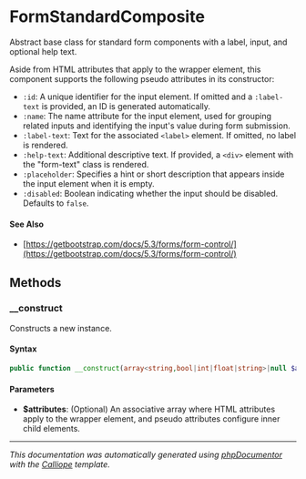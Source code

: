 # FormStandardComposite

Abstract base class for standard form components with a label, input, and
optional help text.

Aside from HTML attributes that apply to the wrapper element, this component
supports the following pseudo attributes in its constructor:

- `:id`: A unique identifier for the input element. If omitted and a
  `:label-text` is provided, an ID is generated automatically.
- `:name`: The name attribute for the input element, used for grouping
  related inputs and identifying the input's value during form submission.
- `:label-text`: Text for the associated `<label>` element. If omitted, no
  label is rendered.
- `:help-text`: Additional descriptive text. If provided, a `<div>` element
  with the "form-text" class is rendered.
- `:placeholder`: Specifies a hint or short description that appears inside
  the input element when it is empty.
- `:disabled`: Boolean indicating whether the input should be disabled.
  Defaults to `false`.

#### See Also

- [https://getbootstrap.com/docs/5.3/forms/form-control/](https://getbootstrap.com/docs/5.3/forms/form-control/)

## Methods

### __construct

Constructs a new instance.

#### Syntax

```php
public function __construct(array<string,bool|int|float|string>|null $attributes = null)
```

#### Parameters

- **$attributes**: (Optional) An associative array where HTML attributes apply to the wrapper element, and pseudo attributes configure inner child elements.

---

*This documentation was automatically generated using [phpDocumentor](http://www.phpdoc.org/) with the [Calliope](https://github.com/DaphneWebFramework/Calliope) template.*
